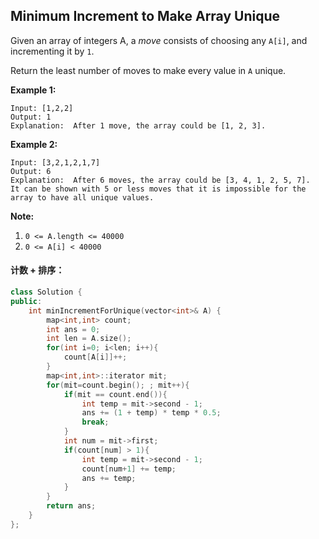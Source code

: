 ## Minimum Increment to Make Array Unique

Given an array of integers A, a *move* consists of choosing any `A[i]`, and incrementing it by `1`.

Return the least number of moves to make every value in `A` unique.

**Example 1:**

```
Input: [1,2,2]
Output: 1
Explanation:  After 1 move, the array could be [1, 2, 3].
```

**Example 2:**

```
Input: [3,2,1,2,1,7]
Output: 6
Explanation:  After 6 moves, the array could be [3, 4, 1, 2, 5, 7].
It can be shown with 5 or less moves that it is impossible for the array to have all unique values.
```

**Note:**

1. `0 <= A.length <= 40000`
2. `0 <= A[i] < 40000`

#### 计数 + 排序：

```c++
class Solution {
public:
    int minIncrementForUnique(vector<int>& A) {
        map<int,int> count;
        int ans = 0;
        int len = A.size();
        for(int i=0; i<len; i++){
            count[A[i]]++;
        }
        map<int,int>::iterator mit;
        for(mit=count.begin(); ; mit++){
            if(mit == count.end()){
                int temp = mit->second - 1;
                ans += (1 + temp) * temp * 0.5;
                break;
            }
            int num = mit->first;
            if(count[num] > 1){
                int temp = mit->second - 1;
                count[num+1] += temp;
                ans += temp;
            }
        }
        return ans;
    }
};
```

